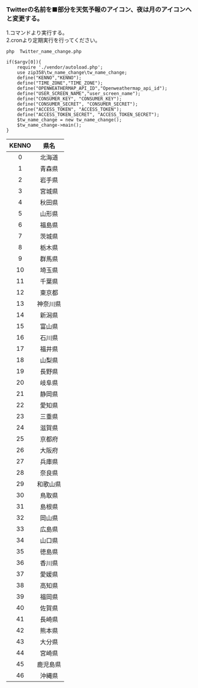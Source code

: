 ### Twitterの名前を■部分を天気予報のアイコン、夜は月のアイコンへと変更する。

1.コマンドより実行する。  
2.cronより定期実行を行ってください。  
  
```
php  Twitter_name_change.php

```
  
```php:Twitter_name_change.php
if($argv[0]){
	require './vendor/autoload.php';
	use zip358\tw_name_change\tw_name_change;
	define("KENNO","KENNO");
	define("TIME_ZONE","TIME_ZONE");
	define("OPENWEATHERMAP_API_ID","Openweathermap_api_id");
	define("USER_SCREEN_NAME","user_screen_name");
	define("CONSUMER_KEY", "CONSUMER_KEY");
	define("CONSUMER_SECRET", "CONSUMER_SECRET");
	define("ACCESS_TOKEN", "ACCESS_TOKEN");
	define("ACCESS_TOKEN_SECRET", "ACCESS_TOKEN_SECRET");
	$tw_name_change = new tw_name_change();
	$tw_name_change->main();
}
```

|KENNO|県名|
|:------------:|:------------:|
|0| 北海道|
|1| 青森県|
|2| 岩手県|
|3| 宮城県|
|4| 秋田県|
|5| 山形県|
|6| 福島県|
|7| 茨城県|
|8| 栃木県|
|9| 群馬県|
|10| 埼玉県|
|11| 千葉県|
|12| 東京都|
|13| 神奈川県|
|14| 新潟県|
|15| 富山県|
|16| 石川県|
|17| 福井県|
|18| 山梨県|
|19| 長野県|
|20| 岐阜県|
|21| 静岡県|
|22| 愛知県|
|23| 三重県|
|24| 滋賀県|
|25| 京都府|
|26| 大阪府|
|27| 兵庫県|
|28| 奈良県|
|29| 和歌山県|
|30| 鳥取県|
|31| 島根県|
|32| 岡山県|
|33| 広島県|
|34| 山口県|
|35| 徳島県|
|36| 香川県|
|37| 愛媛県|
|38| 高知県|
|39| 福岡県|
|40| 佐賀県|
|41| 長崎県|
|42| 熊本県|
|43| 大分県|
|44| 宮崎県|
|45| 鹿児島県|
|46| 沖縄県|